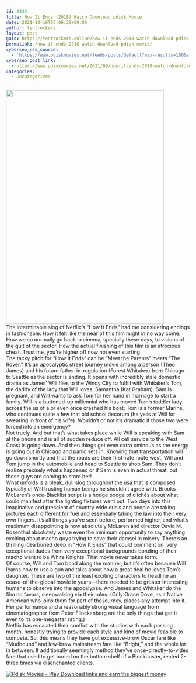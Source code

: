 ```yaml
---
id: 2433
title: How It Ends (2018) Watch Download pdisk Movie
date: 2021-10-16T05:06:30+00:00
author: tentrockers
layout: post
guid: https://tentrockers.online/how-it-ends-2018-watch-download-pdisk-movie/
permalink: /how-it-ends-2018-watch-download-pdisk-movie/
cyberseo_rss_source:
  - 'https://www.pdiskmovies.net/feeds/posts/default?max-results=100&start-index=201'
cyberseo_post_link:
  - https://www.pdiskmovies.net/2021/09/how-it-ends-2018-watch-download-pdisk.html
categories:
  - Uncategorized
---
```

<div class="separator">
  <a href="https://1.bp.blogspot.com/-Hn1u3oF33C4/YVMnuBrHoVI/AAAAAAAAAZQ/FvfyOZAVSGgDDo-0KoLgq4f82bOcALyEQCLcBGAsYHQ/s2048/MV5BMjMwOTg0MzU4MV5BMl5BanBnXkFtZTgwODk2NjY3NTM%2540._V1_.jpg" imageanchor="1"><img loading="lazy" border="0" data-original-height="2048" data-original-width="1381" height="640" src="https://1.bp.blogspot.com/-Hn1u3oF33C4/YVMnuBrHoVI/AAAAAAAAAZQ/FvfyOZAVSGgDDo-0KoLgq4f82bOcALyEQCLcBGAsYHQ/w432-h640/MV5BMjMwOTg0MzU4MV5BMl5BanBnXkFtZTgwODk2NjY3NTM%2540._V1_.jpg" width="432" /></a>
</div>

<div>
  <div>
    <span>The interminable slog of Netflix’s “How It Ends” had me considering endings in fashionable. How it felt like the near of this film might in no way come. How we so normally go back in cinema, specially these days, to visions of the quit of the sector. How the actual finishing of this film is an atrocious cheat. Trust me, you’re higher off now not even starting.</span>
  </div>
  
  <div>
    <span>The tacky pitch for “How It Ends” can be “Meet the Parents” meets “The Rover.” It’s an apocalyptic street journey movie among a person (Theo James) and his future father-in-regulation (Forest Whitaker) from Chicago to Seattle as the sector is ending. It opens with incredibly stale domestic drama as James’ Will flies to the Windy City to fulfill with Whitaker’s Tom, the daddy of the lady that Will loves, Samantha (Kat Graham). Sam is pregnant, and Will wants to ask Tom for her hand in marriage to start a family. Will is a buttoned-up millennial who has moved Tom’s toddler lady across the us of a or even once crashed his boat; Tom is a former Marine, who continues quite a few that old school decorum (he yells at Will for swearing in front of his wife). Wouldn’t or not it&#8217;s dramatic if those two were forced into an emergency?</span>
  </div>
  
  <div>
    <span>Not truely. And but that’s what takes place while Will is speaking with Sam at the phone and is all of sudden reduce off. All cell service to the West Coast is going down. And then things get even extra ominous as the energy is going out in Chicago and panic sets in. Knowing that transportation will go down shortly and that the roads are their first-rate route west, Will and Tom jump in the automobile and head to Seattle to shop Sam. They don’t realize precisely what’s happened or if Sam is even in actual threat, but those guys are coming to store her!</span>
  </div>
  
  <div>
    <span>What unfolds is a bleak, dull slog throughout the usa that is composed typically of Will trusting human beings he shouldn’t agree with. Brooks McLaren’s once-Blacklist script is a hodge podge of clichés about what could manifest after the lighting fixtures went out. Two days into this imaginative and prescient of country wide crisis and people are taking pictures each different for fuel and essentially taking the law into their very own fingers. It’s all things you’ve seen before, performed higher, and what’s maximum disappointing is how absolutely McLaren and director David M. Rosenthal absolutely waste even the minimum opportunity to say anything exciting about macho guys trying to save their damsel in misery. There’s an thrilling idea buried deep in “How It Ends” that could comment on&nbsp; very exceptional dudes from very exceptional backgrounds bonding of their macho want to be White Knights. That movie never takes form.&nbsp;</span>
  </div>
  
  <div>
    <span>Of course, Will and Tom bond along the manner, but it’s often because Will learns how to use a gun and talks about how a great deal he loves Tom’s daughter. These are two of the least exciting characters to headline an cease-of-the-global movie in years—there needed to be greater interesting humans to observe into the apocalypse. And James and Whitaker do the film no favors, sleepwalking via their roles. (Only Grace Dove, as a Native American who joins them for part of the journey, places any attempt into it. Her performance and a reasonably strong visual language from cinematographer from Peter Flinckenberg are the only things that get it even to its one-megastar rating.)</span>
  </div>
  
  <div>
    <span>Netflix has escalated their conflict with the studios with each passing month, honestly trying to provide each style and kind of movie feasible to compete. So, this means they have got excessive-brow Oscar fare like “Mudbound” and low-brow mainstream fare like “Bright,” and the whole lot in between. It additionally seemingly method they&#8217;ve once-directly-to-video fare that used to get buried on the bottom shelf of a Blockbuster, rented 2-three times via disenchanted clients.</span>
  </div>
</div>

[![](https://1.bp.blogspot.com/-a93bp85aB6g/YUXjACCiX3I/AAAAAAAAbQE/GHmPI7h0af0tqn6tYzd0cdrDv9Hu9LUSACLcBGAsYHQ/s16000/Play_it_New-removebg-preview.png "Pdisk Movies - Play Download links and earn the biggest money")](https://kofilink.com/1/bnYybHdoMDAxMjFo?dn=1)